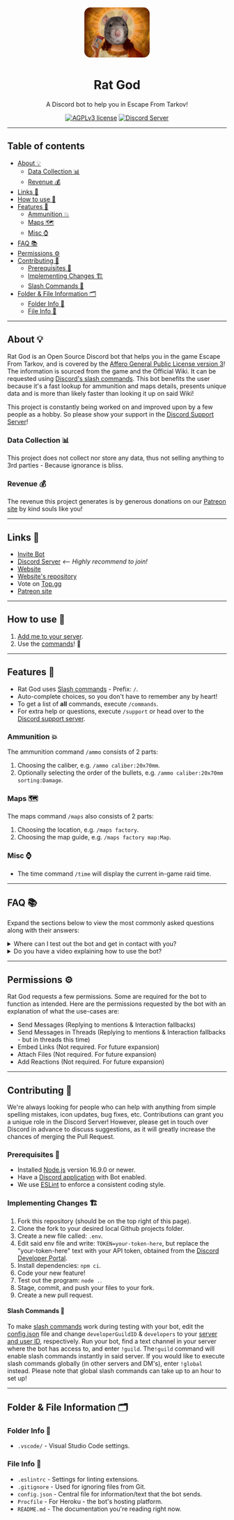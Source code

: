 <h1 align="center"><img src="assets/RG.png" alt="Rat God" width="150" title="Rat God" /></h1>

<h1 align="center">Rat God</h1>

<p align="center">
	A Discord bot to help you in Escape From Tarkov!
</p>
<p align="center">
	<a href="LICENSE"><img src="https://badgen.net/badge/License/AGPLv3/blue" alt="AGPLv3 license" title="AGPLv3 license" /></a>
	<a href="https://discord.com/invite/kg7VfRQ9Xw"><img src="https://badgen.net/discord/online-members/kg7VfRQ9Xw?icon=discord&label" alt="Discord Server" title="Join our Discord community!" /></a>
</p>

- - -

## Table of contents

- [About 💡](#about-)
	- [Data Collection 📊](#data-collection-)
	- [Revenue 💰](#revenue-)
- [Links 🔗](#links-)
- [How to use 🌟](#how-to-use-)
- [Features 🧰](#features-)
	- [Ammunition 💥](#ammunition-)
	- [Maps 🗺️](#maps-)
	- [Misc ⌚](#misc-)
- [FAQ 📚](#faq-)
- [Permissions ⚙️](#permissions-)
- [Contributing 🔨](#contributing-)
	- [Prerequisites 📩](#prerequisites-)
	- [Implementing Changes 🏗️](#implementing-changes-)
	- [Slash Commands 🧪](#slash-commands-)
- [Folder & File Information 🗂️](#folder--file-information-)
	- [Folder Info 📂](#folder-info-)
	- [File Info 📄](#file-info-)

- - -

## About 💡

Rat God is an Open Source Discord bot that helps you in the game Escape From Tarkov, and is covered by the [Affero General Public License version 3](LICENSE)! The information is sourced from the game and the Official Wiki. It can be requested using [Discord's slash commands](https://support.discord.com/hc/en-us/articles/1500000368501-Slash-Commands-FAQ). This bot benefits the user because it's a fast lookup for ammunition and maps details, presents unique data and is more than likely faster than looking it up on said Wiki!

This project is constantly being worked on and improved upon by a few people as a hobby. So please show your support in the [Discord Support Server](https://discord.com/invite/kg7VfRQ9Xw)!

### Data Collection 📊

This project does not collect nor store any data, thus not selling anything to 3rd parties - Because ignorance is bliss.

### Revenue 💰

The revenue this project generates is by generous donations on our [Patreon site](https://www.patreon.com/Froggi22) by kind souls like you!

- - -

## Links 🔗

- [Invite Bot](https://discord.com/api/oauth2/authorize?client_id=864572952275714059&permissions=274877958208&scope=bot%20applications.commands)
- [Discord Server](https://discord.com/invite/kg7VfRQ9Xw) *<-- Highly recommend to join!*
- [Website](https://rat-god-website.herokuapp.com/)
- [Website's repository](https://github.com/Froggi22/Rat-God-Website)
- Vote on [Top.gg](https://top.gg/bot/864572952275714059/vote)
- [Patreon site](https://www.patreon.com/Froggi22)

- - -

## How to use 🌟

1. [Add me to your server](https://discord.com/api/oauth2/authorize?client_id=864572952275714059&permissions=274877958208&scope=bot%20applications.commands).
2. Use the [commands](#features)! 🎉

- - -

## Features 🧰

- Rat God uses [Slash commands](https://support.discord.com/hc/en-us/articles/1500000368501-Slash-Commands-FAQ) - Prefix: `/`.
- Auto-complete choices, so you don't have to remember any by heart!
- To get a list of **all** commands, execute `/commands`.
- For extra help or questions, execute `/support` or head over to the [Discord support server](https://discord.com/invite/kg7VfRQ9Xw).

### Ammunition 💥

The ammunition command `/ammo` consists of 2 parts:

1. Choosing the caliber, e.g. `/ammo caliber:20x70mm`.
2. Optionally selecting the order of the bullets, e.g. `/ammo caliber:20x70mm sorting:Damage`.

### Maps 🗺️

The maps command `/maps` also consists of 2 parts:

1. Choosing the location, e.g. `/maps factory`.
2. Choosing the map guide, e.g. `/maps factory map:Map`.

### Misc ⌚

- The time command `/time` will display the current in-game raid time.

- - -

## FAQ 📚

Expand the sections below to view the most commonly asked questions along with their answers:

<details>
	<summary>Where can I test out the bot and get in contact with you?</summary>
	Our <a href="https://discord.com/invite/kg7VfRQ9Xw" target="_blank">Discord Server</a> is just for this! Join now!
</details>

<details>
	<summary>Do you have a video explaining how to use the bot?</summary>
	<div class="faq-answer">
		Yes we do! The video is <a href="https://youtu.be/xQwQqnkmScg" target="_blank">on youtube</a> - <i>Yes many cringe</i>
	</div>
</details>

- - -

## Permissions ⚙️

Rat God requests a few permissions. Some are required for the bot to function as intended. Here are the permissions requested by the bot with an explanation of what the use-cases are:
- Send Messages (Replying to mentions & Interaction fallbacks)
- Send Messages in Threads (Replying to mentions & Interaction fallbacks - but in threads this time)
- Embed Links (Not required. For future expansion)
- Attach Files (Not required. For future expansion)
- Add Reactions (Not required. For future expansion)

- - -

## Contributing 🔨

We're always looking for people who can help with anything from simple spelling mistakes, icon updates, bug fixes, etc. Contributions can grant you a unique role in the Discord Server! However, please get in touch over Discord in advance to discuss suggestions, as it will greatly increase the chances of merging the Pull Request.

### Prerequisites 📩

- Installed [Node.js](https://nodejs.org) version 16.9.0 or newer.
- Have a [Discord application](https://discord.com/developers/applications) with Bot enabled.
- We use [ESLint](https://eslint.org) to enforce a consistent coding style.

### Implementing Changes 🏗️

1. Fork this repository (should be on the top right of this page).
2. Clone the fork to your desired local Github projects folder.
3. Create a new file called: `.env`.
4. Edit said env file and write: `TOKEN=your-token-here`, but replace the "your-token-here" text with your API token, obtained from the [Discord Developer Portal](https://discord.com/developers/applications).
5. Install dependencies: `npm ci`.
6. Code your new feature!
7. Test out the program: `node .`.
8. Stage, commit, and push your files to your fork.
9. Create a new pull request.

#### Slash Commands 🧪

To make [slash commands](https://support.discord.com/hc/en-us/articles/1500000368501-Slash-Commands-FAQ) work during testing with your bot, edit the [config.json](config.json) file and change `developerGuildID` & `developers` to your [server and user ID](https://support.discord.com/hc/en-us/articles/206346498-Where-can-I-find-my-User-Server-Message-ID-), respectively. Run your bot, find a text channel in your server where the bot has access to, and enter `!guild`. The`!guild` command will enable slash commands instantly in said server. If you would like to execute slash commands globally (in other servers and DM's), enter `!global` instead. Please note that global slash commands can take up to an hour to set up!

- - -

## Folder & File Information 🗂️

### Folder Info 📂

- `.vscode/` - Visual Studio Code settings.

### File Info 📄

- `.eslintrc` - Settings for linting extensions.
- `.gitignore` - Used for ignoring files from Git.
- `config.json` - Central file for information/text that the bot sends.
- `Procfile` - For Heroku - the bot's hosting platform.
- `README.md` - The documentation you're reading right now.
